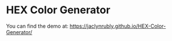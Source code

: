 # HEX Color Generator

You can find the demo at: https://jaclynrubly.github.io/HEX-Color-Generator/
